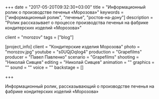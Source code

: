+++
date = "2017-05-20T09:32:30+03:00"
title = "Информационный ролик о производстве печенья «Морозова»"
keywords = ["информационный ролик", "печенье", "ростов-на-дону"]
description = "Ролик рассказывает о процессе производства печенья на фабрике кондитерских изделий «Морозова»"

client = "morozov"
tags = ["blog"]

[project_info]
    client = "Кондитерские изделия Морозова"
    photo = "morozov.jpg"
    youtube = "s0UQjOqIog4"
    production = "Grapefilms"
    producer = "Павел Павленко"
    scenario = "Grapefilms" 
    shooting = "Николай Сивцев"
    editing = "Николай Сивцев"
    animation = ""
    graphics = ""
    sound = ""
    voice = ""
    backstage = []

+++

Информационный ролик, рассказывающий о&nbsp;производстве печенья на фабрике кондитерских изделий «Морозова»

